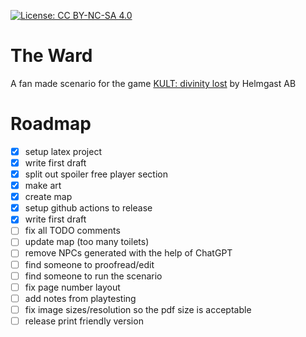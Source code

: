 [![License: CC BY-NC-SA 4.0](https://licensebuttons.net/l/by-nc-sa/4.0/80x15.png)](https://creativecommons.org/licenses/by-nc-sa/4.0/)
# The Ward
A fan made scenario for the game [KULT: divinity lost](https://kultdivinitylost.com) by Helmgast AB

# Roadmap
- [x] setup latex project
- [x] write first draft
- [x] split out spoiler free player section
- [x] make art
- [x] create map
- [x] setup github actions to release
- [x] write first draft
- [ ] fix all TODO comments
- [ ] update map (too many toilets)
- [ ] remove NPCs generated with the help of ChatGPT
- [ ] find someone to proofread/edit
- [ ] find someone to run the scenario
- [ ] fix page number layout
- [ ] add notes from playtesting
- [ ] fix image sizes/resolution so the pdf size is acceptable
- [ ] release print friendly version
